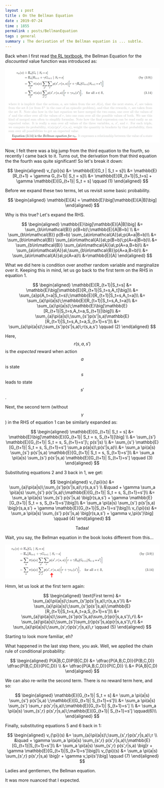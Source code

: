 ```yaml
---
layout : post
title : On the Bellman Equation
date : 2019-07-24
time : 1855
permalink : posts/BellmanEquation
tags : general
summary : The derivation of the Bellman equation is ... subtle.
---
```



Back when I first read [the RL textbook](http://www.incompleteideas.net/book/the-book.html), the Bellman Equation for the _discounted_ value function was introduced as:

![Eq 3.14 from Pg 46](/images/BellmanEquation_book.png)

Now, I felt there was a big jump from the third equation to the fourth, so recently I came back to it. Turns out, the derivation from that third equation the the fourth was quite significant! So let's break it down:

$$ \begin{aligned}
v_{\pi}(s) &= \mathbb{E}[G_t | S_t = s]\\
&= \mathbb{E}[R_{t+1} + \gamma G_{t+1}| S_t = s]\\
&= \mathbb{E}[R_{t+1}|S_t=s] + \gamma \mathbb{E}[G_{t+1}| S_t = s] \qquad (1)
\end{aligned} $$

Before we expand these two terms, let us revisit some basic probability.

$$ \begin{aligned}
\mathbb{E}[A] = \mathbb{E}\big[\mathbb{E}[A|B]\big]
\end{aligned} $$

Why is this true? Let's expand the RHS.

$$ \begin{aligned} \mathbb{E}\big[\mathbb{E}[A|B]\big] &= \sum_{b\in\mathcal{B}} p(B=b)\;\mathbb{E}[A|B=b] \\
&= \sum_{b\in\mathcal{B}} p(B=b) \sum_{a\in\mathcal{A}}a\;p(A=a|B=b)\\
&= \sum_{b\in\mathcal{B}}  \sum_{a\in\mathcal{A}}a\;p(B=b)\;p(A=a|B=b)\\
&= \sum_{b\in\mathcal{B}} \sum_{a\in\mathcal{A}}a\;p(A=a,B=b)\\
&= \sum_{a\in\mathcal{A}}a\;\sum_{b\in\mathcal{B}}p(A=a,B=b)\\
&= \sum_{a\in\mathcal{A}}a\;p(A=a)\\
&=\mathbb{E}[A]
\end{aligned} $$

What we did here is condition over another random variable and marginalize over it. Keeping this in mind, let us go back to the first term on the RHS in equation 1.

$$ \begin{aligned}
\mathbb{E}[R_{t+1}|S_t=s] &= \mathbb{E}\big[\mathbb{E}[R_{t+1}|S_t=s,A_t]\big]\\
&= \sum_{a}p(A_t=a|S_t=s)\;\mathbb{E}[R_{t+1}|S_t=s,A_t=a]\\
&= \sum_{a}\pi(a|s)\;\mathbb{E}[R_{t+1}|S_t=s,A_t=a]\\
&= \sum_{a}\pi(a|s)\;\mathbb{E}\big[\mathbb{E}[R_{t+1}|S_t=s,A_t=a,S_{t+1}]\big]\\
&= \sum_{a}\pi(a|s)\;\sum_{s'}p(s'|s,a)\mathbb{E}[R_{t+1}|S_t=s,A_t=a,S_{t+1}=s']\\
&= \sum_{a}\pi(a|s)\;\sum_{s'}p(s'|s,a)\;r(s,a,s') \qquad (2)
\end{aligned} $$

Here, $$r(s,a,s')$$ is the _expected_ reward when action $$a$$ is state $$s$$ leads to state $$s'$$.

Next, the second term (without $$\gamma$$) in the RHS of equation 1 can be similarly expanded as:

$$ \begin{aligned}
\mathbb{E}[G_{t+1}| S_t = s] &= \mathbb{E}\big[\mathbb{E}[G_{t+1}| S_t = s, S_{t+1}]\big] \\
&= \sum_{s'} \mathbb{E}[G_{t+1}| S_t = s, S_{t+1}=s']\; p(s'|s) \\
&= \sum_{s'}  \mathbb{E}[G_{t+1}| S_t = s, S_{t+1}=s'] \sum_a p(a|s)\;p(s'|s,a)\\
&= \sum_a \pi(a|s) \sum_{s'} p(s'|s,a) \mathbb{E}[G_{t+1}| S_t = s, S_{t+1}=s']\\
&= \sum_a \pi(a|s) \sum_{s'} p(s'|s,a) \mathbb{E}[G_{t+1}| S_{t+1}=s'] \qquad (3)
\end{aligned} $$

Substituting equations 2 and 3 back in 1, we get:

$$ \begin{aligned}
v_{\pi}(s) &= \sum_{a}\pi(a|s)\;\sum_{s'}p(s'|s,a)\;r(s,a,s') \\
&\quad + \gamma \sum_a \pi(a|s) \sum_{s'} p(s'|s,a)\;\mathbb{E}[G_{t+1}| S_t = s, S_{t+1}=s']\\
&= \sum_a \pi(a|s) \sum_{s'} p(s'|s,a) \big[r(s,a,s') + \gamma \mathbb{E}[G_{t+1}| S_t = s, S_{t+1}=s']\big]\\
&= \sum_a \pi(a|s) \sum_{s'} p(s'|s,a) \big[r(s,a,s') + \gamma  \mathbb{E}[G_{t+1}|S_{t+1}=s']\big]\\
v_{\pi}(s) &= \sum_a \pi(a|s) \sum_{s'} p(s'|s,a) \big[r(s,a,s') + \gamma v_\pi(s')\big] \qquad (4)
\end{aligned} $$

<p align="center">
Tadaa!
</p>

Wait, you say, the Bellman equation in the book looks different from this...

![Eq 3.14 from Pg 46](/images/BellmanEquation_book_small.png)

<!-- Hmm... Well, it turns out that that requires another assumption: the reward obtained per timestep depends only on the current state $$s$$ and the action $$a$$ taken in it, and not the next state $$s'$$.
Another way to look at it is that the reward $$r$$ and next state $$s'$$ are jointly conditional on the current state $$s$$ and action $$a$$, resulting in the joint distribution $$p(s',r|s,a)$$. Given this, the derivation becomes more straightforward (_and is left to the reader as an exercise :P I've always wanted to say that!_)

If that is the case, then equation 2 can be re-written as:

$$ \begin{aligned}
v_{\pi}(s) &= \sum_{a}\pi(a|s)\;\sum_{s'}p(s'|s,a)\;r(s,a,s')\\
&= \sum_{a}\pi(a|s)\;\sum_{s'}p(s'|s,a)\;\mathbb{E}[R_{t+1}|S_t=s,A_t=a,S_{t+1}=s']\\
&= \sum_{a}\pi(a|s)\;\sum_{s'}p(s'|s,a)\;\mathbb{E}[R_{t+1}|S_t=s,A_t=a]\\
&= \sum_{a}\pi(a|s)\;\sum_{s'}p(s'|s,a)\;\sum_{s'}p(r|s,a)\;r\\
&= \sum_{a}\pi(a|s)\;\sum_{s',r}p(s',r|s,a)\;r \qquad (5)
\end{aligned} $$ -->

Hmm, let us look at the first term again:

$$ \begin{aligned}
\text{First term} &= \sum_{a}\pi(a|s)\;\sum_{s'}p(s'|s,a)\;r(s,a,s')\\
&= \sum_{a}\pi(a|s)\;\sum_{s'}p(s'|s,a)\;\mathbb{E}[R_{t+1}|S_t=s,A_t=a,S_{t+1}=s']\\
&= \sum_{a}\pi(a|s)\;\sum_{s'}p(s'|s,a)\sum_{r}p(r|s,a,s')\,r\\
&= \sum_{a}\pi(a|s)\;\sum_{s'}\sum_{r}p(s'|s,a)p(r|s,a,s')\,r\\
&= \sum_{a}\pi(a|s)\;\sum_{s',r}p(s',r|s,a)\,r \qquad (5)
\end{aligned} $$

Starting to look more familiar, eh?

What happened in the last step there, you ask. Well, we applied the chain rule of conditional probability:

$$ \begin{aligned}
P(A|B,C,D)P(B|C,D) &= \dfrac{P(A,B,C,D)}{P(B,C,D)} \dfrac{P(B,C,D)}{P(C,D)} \\
&= \dfrac{P(A,B,C,D)}{P(C,D)} \\
&= P(A,B|C,D)
\end{aligned} $$

We can also re-write the second term. There is no reward term here, and so:

$$ \begin{aligned}
\mathbb{E}[G_{t+1}| S_t = s]
&= \sum_a \pi(a|s) \sum_{s'} p(s'|s,a) \;\mathbb{E}[G_{t+1}| S_{t+1}=s']\\
&= \sum_a \pi(a|s) \sum_{s'} \sum_r p(s',r|s,a)\;\mathbb{E}[G_{t+1}| S_{t+1}=s'] \\
&= \sum_a \pi(a|s) \sum_{s',r} p(s',r|s,a)\;\mathbb{E}[G_{t+1}| S_{t+1}=s'] \qquad(6)\\
\end{aligned} $$

Finally, substituting equations 5 and 6 back in 1:

$$ \begin{aligned}
v_{\pi}(s) &= \sum_{a}\pi(a|s)\;\sum_{s',r}p(s',r|s,a)\;r \\
&\quad + \gamma \sum_a \pi(a|s) \sum_{s',r} p(s',r|s,a)\;\mathbb{E}[G_{t+1}|S_{t+1}=s']\\
&= \sum_a \pi(a|s) \sum_{s',r} p(s',r|s,a) \big[r + \gamma \mathbb{E}[G_{t+1}|S_{t+1}=s']\big]\\
v_{\pi}(s) &= \sum_a \pi(a|s) \sum_{s',r} p(s',r|s,a) \big[r + \gamma v_\pi(s')\big] \qquad (7)
\end{aligned} $$

Ladies and gentlemen, the Bellman equation.

It was more nuanced that I expected.
